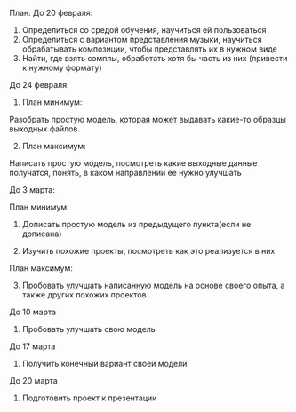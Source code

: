 План:
До 20 февраля:
1)	Определиться со средой обучения, научиться ей пользоваться
2)	Определиться с вариантом представления музыки, научиться обрабатывать композиции, чтобы представлять их в нужном виде
3)	Найти, где взять сэмплы, обработать хотя бы часть из них (привести к нужному формату)


До 24 февраля:

1)	План минимум:

Разобрать простую модель, которая может выдавать какие-то образцы выходных файлов.

2)	План максимум:

Написать простую модель, посмотреть какие выходные данные получатся, понять, в каком направлении ее нужно улучшать

До 3 марта:

План минимум:

1)	Дописать простую модель из предыдущего пункта(если не дописана)

2)	Изучить похожие проекты, посмотреть как это реализуется в них


План максимум:

3)	Пробовать улучшать написанную модель на основе своего опыта, а также других похожих проектов

До 10 марта

1)	Пробовать улучшать свою модель

До 17 марта

1)	Получить конечный вариант своей модели

До 20 марта

1)	Подготовить проект к презентации
